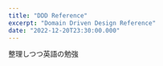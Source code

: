 ```yaml
---
title: "DDD Reference"
excerpt: "Domain Driven Design Reference"
date: "2022-12-20T23:30:00.000"
---
```


整理しつつ英語の勉強
